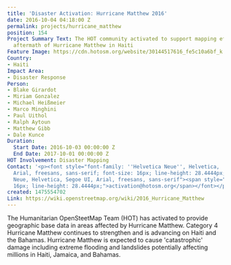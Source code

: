 ```yaml
---
title: 'Disaster Activation: Hurricane Matthew 2016'
date: 2016-10-04 04:18:00 Z
permalink: projects/hurricane_matthew
position: 154
Project Summary Text: The HOT community activated to support mapping efforts in the
  aftermath of Hurricane Matthew in Haiti
Feature Image: https://cdn.hotosm.org/website/30144517616_fe5c10a6bf_k.jpg
Country:
- Haiti
Impact Area:
- Disaster Response
Person:
- Blake Girardot
- Miriam Gonzalez
- Michael Heißmeier
- Marco Minghini
- Paul Uithol
- Ralph Aytoun
- Matthew Gibb
- Dale Kunce
Duration:
  Start Date: 2016-10-03 00:00:00 Z
  End Date: 2017-10-01 00:00:00 Z
HOT Involvement: Disaster Mapping
Contact: '<p><font style="font-family: ''Helvetica Neue'', Helvetica, ''Segoe UI'',
  Arial, freesans, sans-serif; font-size: 16px; line-height: 28.4444px;" face="Helvetica
  Neue, Helvetica, Segoe UI, Arial, freesans, sans-serif"><span style="font-size:
  16px; line-height: 28.4444px;">activation@hotosm.org</span></font></p>'
created: 1475554702
Link: https://wiki.openstreetmap.org/wiki/2016_Hurricane_Matthew
---
```


The Humanitarian OpenSteetMap Team (HOT) has activated to provide geographic base data in areas affected by Hurricane Matthew. Category 4 Hurricane Matthew continues to strengthen and is advancing on Haiti and the Bahamas. Hurricane Matthew is expected to cause 'catastrophic' damage including extreme flooding and landslides potentially affecting millions in Haiti, Jamaica, and Bahamas.
